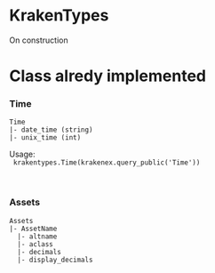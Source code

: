 # KrakenTypes

On construction </br>

# Class alredy implemented

### Time
```
Time
|- date_time (string)
|- unix_time (int)
```

Usage: </br>
``` krakentypes.Time(krakenex.query_public('Time'))```

</br>

### Assets
```
Assets
|- AssetName
  |- altname
  |- aclass
  |- decimals
  |- display_decimals
```
